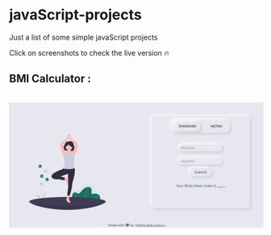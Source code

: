 # javaScript-projects
Just a list of some simple javaScript projects 

Click on screenshots to check the live version 🔥

## BMI Calculator : 
<br>
<a href = "https://neomorphism-bmi.netlify.app/">
    <img src = "BMI-Calculator/assets/images/bmi.jpg" alt = "Screenshot">
</a>
<br>

